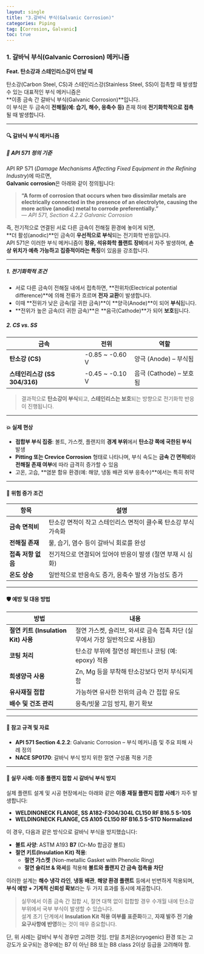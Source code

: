 ```yaml
---
layout: single
title: "3.갈바닉 부식(Galvanic Corrosion)"
categories: Piping
tag: [Corrosion, Galvanic]
toc: true
---
```



### 1. 갈바닉 부식(Galvanic Corrosion) 메커니즘  
**Feat. 탄소강과 스테인리스강이 만날 때**

탄소강(Carbon Steel, CS)과 스테인리스강(Stainless Steel, SS)이 접촉할 때 발생할 수 있는 대표적인 부식 메커니즘은  
**이종 금속 간 갈바닉 부식(Galvanic Corrosion)**입니다.  
이 부식은 두 금속이 **전해질(예: 습기, 해수, 응축수 등)** 존재 하에 **전기화학적으로 접촉**될 때 발생합니다.

---

#### 🔍 갈바닉 부식 메커니즘

##### 📘 API 571 정의 기준  
API RP 571 (*Damage Mechanisms Affecting Fixed Equipment in the Refining Industry*)에 따르면,  
**Galvanic corrosion**은 아래와 같이 정의됩니다:

> **“A form of corrosion that occurs when two dissimilar metals are electrically connected in the presence of an electrolyte, causing the more active (anodic) metal to corrode preferentially.”**  
> — *API 571, Section 4.2.2 Galvanic Corrosion*

즉, 전기적으로 연결된 서로 다른 금속이 전해질 환경에 놓이게 되면,  
**더 활성(anodic)**인 금속이 **우선적으로 부식**되는 전기화학 반응입니다.  
API 571은 이러한 부식 메커니즘이 **정유, 석유화학 플랜트 장비**에서 자주 발생하며, **손상 위치가 예측 가능하고 집중적이라는 특징**이 있음을 강조합니다.

---

##### 1. 전기화학적 조건
- 서로 다른 금속이 전해질 내에서 접촉하면, **전위차(Electrical potential difference)**에 의해 전류가 흐르며 **전자 교환**이 발생합니다.
- 이때 **전위가 낮은 금속(덜 귀한 금속)**이 **양극(Anode)**이 되어 **부식**됩니다.
- **전위가 높은 금속(더 귀한 금속)**은 **음극(Cathode)**가 되어 **보호**됩니다.

##### 2. CS vs. SS

| 금속                          | 전위            | 역할                    |
| ----------------------------- | --------------- | ----------------------- |
| **탄소강 (CS)**               | -0.85 ~ -0.60 V | 양극 (Anode) – 부식됨   |
| **스테인리스강 (SS 304/316)** | -0.45 ~ -0.10 V | 음극 (Cathode) – 보호됨 |

> 결과적으로 **탄소강이 부식**되고, **스테인리스는 보호**되는 방향으로 전기화학 반응이 진행됩니다.

---

#### 💥 실제 현상

- **접합부 부식 집중**: 볼트, 가스켓, 플랜지의 **경계 부위**에서 **탄소강 쪽에 국한된 부식** 발생  
- **Pitting 또는 Crevice Corrosion** 형태로 나타나며, 부식 속도는 **금속 간 면적비**와 **전해질 존재 여부**에 따라 급격히 증가할 수 있음  
- 고온, 고습, **염분 함유 환경(예: 해양, 냉동 배관 외부 응축수)**에서는 특히 취약

---

#### 📌 위험 증가 조건

| 항목               | 설명                                                         |
| ------------------ | ------------------------------------------------------------ |
| **금속 면적비**    | 탄소강 면적이 작고 스테인리스 면적이 클수록 탄소강 부식 가속화 |
| **전해질 존재**    | 물, 습기, 염수 등이 갈바닉 회로를 완성                       |
| **접촉 저항 없음** | 전기적으로 연결되어 있어야 반응이 발생 (절연 부재 시 심화)   |
| **온도 상승**      | 일반적으로 반응속도 증가, 응축수 발생 가능성도 증가          |

---

#### 🛡️ 예방 및 대응 방법

| 방법                                | 내용                                                         |
| ----------------------------------- | ------------------------------------------------------------ |
| **절연 키트 (Insulation Kit) 사용** | 절연 가스켓, 슬리브, 와셔로 금속 접촉 차단 (실무에서 가장 일반적으로 사용됨) |
| **코팅 처리**                       | 탄소강 부위에 절연성 페인트나 코팅 (예: epoxy) 적용          |
| **희생양극 사용**                   | Zn, Mg 등을 부착해 탄소강보다 먼저 부식되게 함               |
| **유사재질 접합**                   | 가능하면 유사한 전위의 금속 간 접합 유도                     |
| **배수 및 건조 관리**               | 응축/빗물 고임 방지, 환기 확보                               |

---

#### 📘 참고 규격 및 자료

- **API 571 Section 4.2.2**: Galvanic Corrosion – 부식 메커니즘 및 주요 피해 사례 정의  
- **NACE SP0170**: 갈바닉 부식 방지 위한 절연 구성품 적용 기준  

---

#### 🧪 실무 사례: 이종 플랜지 접합 시 갈바닉 부식 방지

실제 플랜트 설계 및 시공 현장에서는 아래와 같은 **이종 재질 플랜지 접합 사례**가 자주 발생합니다:

- **WELDINGNECK FLANGE, SS A182-F304/304L CL150 RF B16.5 S-10S**
- **WELDINGNECK FLANGE, CS A105 CL150 RF B16.5 S-STD Normalized**

이 경우, 다음과 같은 방식으로 갈바닉 부식을 방지했습니다:

- **볼트 사양**: ASTM A193 **B7** (Cr-Mo 합금강 볼트)  
- **절연 키트(Insulation Kit) 적용**:  
  - **절연 가스켓** (Non-metallic Gasket with Phenolic Ring)  
  - **절연 슬리브 & 와셔**를 적용해 **볼트와 플랜지 간 금속 접촉을 차단**

이러한 설계는 **해수 냉각 라인**, **냉동 배관**, **해양 환경 플랜트** 등에서 빈번하게 적용되며,  
**부식 예방 + 기계적 신뢰성 확보**라는 두 가지 효과를 동시에 제공합니다.

> 실무에서 이종 금속 간 접합 시, 절연 대책 없이 접합할 경우 수개월 내에 탄소강 부위에서 국부 부식이 발생할 수 있습니다.  
> 설계 초기 단계에서 **Insulation Kit 적용 여부를 표준화**하고, **자재 발주 전 기술 요구사항에 반영**하는 것이 매우 중요합니다.

단, 위 사례는 갈바닉 부식 경우만 고려한 것임. 만일 초저온(cryogenic) 환경 또는 고강도가 요구되는 경우에는 B7 이 아닌 B8 또는 B8 class 2이상 등급을 고려해야 함.